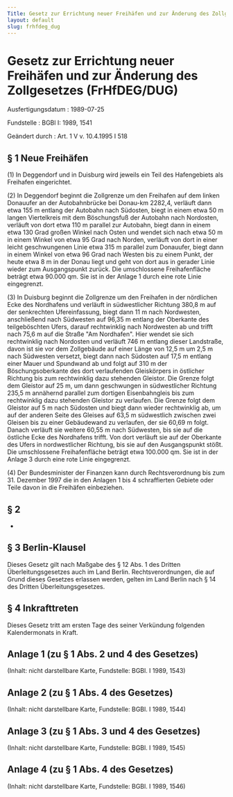 ```yaml
---
Title: Gesetz zur Errichtung neuer Freihäfen und zur Änderung des Zollgesetzes
layout: default
slug: frhfdeg_dug
---
```


# Gesetz zur Errichtung neuer Freihäfen und zur Änderung des Zollgesetzes (FrHfDEG/DUG)

Ausfertigungsdatum
:   1989-07-25

Fundstelle
:   BGBl I: 1989, 1541

Geändert durch
:   Art. 1 V v. 10.4.1995 I 518


## § 1 Neue Freihäfen

(1) In Deggendorf und in Duisburg wird jeweils ein Teil des
Hafengebiets als Freihafen eingerichtet.

(2) In Deggendorf beginnt die Zollgrenze um den Freihafen auf dem
linken Donauufer an der Autobahnbrücke bei Donau-km 2282,4, verläuft
dann etwa 155 m entlang der Autobahn nach Südosten, biegt in einem
etwa 50 m langen Viertelkreis mit dem Böschungsfuß der Autobahn nach
Nordosten, verläuft von dort etwa 110 m parallel zur Autobahn, biegt
dann in einem etwa 130 Grad großen Winkel nach Osten und wendet sich
nach etwa 50 m in einem Winkel von etwa 95 Grad nach Norden, verläuft
von dort in einer leicht geschwungenen Linie etwa 315 m parallel zum
Donauufer, biegt dann in einem Winkel von etwa 96 Grad nach Westen bis
zu einem Punkt, der heute etwa 8 m in der Donau liegt und geht von
dort aus in gerader Linie wieder zum Ausgangspunkt zurück. Die
umschlossene Freihafenfläche beträgt etwa 90.000
qm. Sie ist in der Anlage 1 durch eine rote Linie eingegrenzt.

(3) In Duisburg beginnt die Zollgrenze um den Freihafen in der
nördlichen Ecke des Nordhafens und verläuft in südwestlicher Richtung
380,8 m auf der senkrechten Ufereinfassung, biegt dann 11 m nach
Nordwesten, anschließend nach Südwesten auf 96,35 m entlang der
Oberkante des teilgeböschten Ufers, darauf rechtwinklig nach
Nordwesten ab und trifft nach 75,6 m auf die Straße "Am Nordhafen".
Hier wendet sie sich rechtwinklig nach Nordosten und verläuft 746 m
entlang dieser Landstraße, davon ist sie vor dem Zollgebäude auf einer
Länge von 12,5 m um 2,5 m nach Südwesten versetzt, biegt dann nach
Südosten auf 17,5 m entlang einer Mauer und Spundwand ab und folgt auf
310 m der Böschungsoberkante des dort verlaufenden Gleiskörpers in
östlicher Richtung bis zum rechtwinklig dazu stehenden Gleistor. Die
Grenze folgt dem Gleistor auf 25 m, um dann geschwungen in
südwestlicher Richtung 235,5 m annähernd parallel zum dortigen
Eisenbahngleis bis zum rechtwinklig dazu stehenden Gleistor zu
verlaufen. Die Grenze folgt dem Gleistor auf 5 m nach Südosten und
biegt dann wieder rechtwinklig ab, um auf der anderen Seite des
Gleises auf 63,5 m südwestlich zwischen zwei Gleisen bis zu einer
Gebäudewand zu verlaufen, der sie 60,69 m folgt. Danach verläuft sie
weitere 60,55 m nach Südwesten, bis sie auf die östliche Ecke des
Nordhafens trifft. Von dort verläuft sie auf der Oberkante des Ufers
in nordwestlicher Richtung, bis sie auf den Ausgangspunkt stößt. Die
umschlossene Freihafenfläche beträgt etwa 100.000
qm. Sie ist in der Anlage 3 durch eine rote Linie eingegrenzt.

(4) Der Bundesminister der Finanzen kann durch Rechtsverordnung bis
zum 31. Dezember 1997 die in den Anlagen 1 bis 4 schraffierten Gebiete
oder Teile davon in die Freihäfen einbeziehen.


## § 2

-


## § 3 Berlin-Klausel

Dieses Gesetz gilt nach Maßgabe des § 12 Abs. 1 des Dritten
Überleitungsgesetzes auch im Land Berlin. Rechtsverordnungen, die auf
Grund dieses Gesetzes erlassen werden, gelten im Land Berlin nach § 14
des Dritten Überleitungsgesetzes.


## § 4 Inkrafttreten

Dieses Gesetz tritt am ersten Tage des seiner Verkündung folgenden
Kalendermonats in Kraft.


## Anlage 1 (zu § 1 Abs. 2 und 4 des Gesetzes)

(Inhalt: nicht darstellbare Karte,
Fundstelle: BGBl. I 1989, 1543)


## Anlage 2 (zu § 1 Abs. 4 des Gesetzes)

(Inhalt: nicht darstellbare Karte,
Fundstelle: BGBl. I 1989, 1544)


## Anlage 3 (zu § 1 Abs. 3 und 4 des Gesetzes)

(Inhalt: nicht darstellbare Karte,
Fundstelle: BGBl. I 1989, 1545)


## Anlage 4 (zu § 1 Abs. 4 des Gesetzes)

(Inhalt: nicht darstellbare Karte,
Fundstelle: BGBl. I 1989, 1546)

